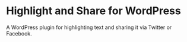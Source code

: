 Highlight and Share for WordPress
===================

A WordPress plugin for highlighting text and sharing it via Twitter or Facebook.
